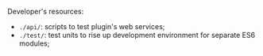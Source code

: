 Developer's resources:

* `./api/`: scripts to test plugin's web services;
* `./test/`: test units to rise up development environment for separate ES6 modules;

